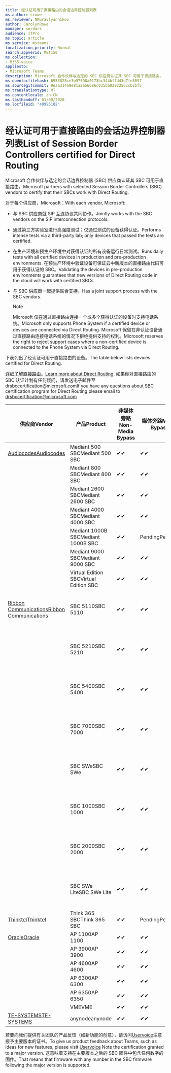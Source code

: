 ```yaml
---
title: 经认证可用于直接路由的会话边界控制器列表
ms.author: crowe
ms.reviewer: NMuravlyannikov
author: CarolynRowe
manager: serdars
audience: ITPro
ms.topic: article
ms.service: msteams
localization_priority: Normal
search.appverid: MET150
ms.collection:
- M365-voice
appliesto:
- Microsoft Teams
description: Microsoft 合作伙伴与选定的 SBC 供应商认证其 SBC 可用于直接路由。
ms.openlocfilehash: 6953828ce3b97598a0173bc344bf7d43d7fe8097
ms.sourcegitcommit: 9eaa314a9e81a2a56686c035ba0292256ccb2bf5
ms.translationtype: MT
ms.contentlocale: zh-CN
ms.lasthandoff: 01/09/2020
ms.locfileid: "40995102"
---
```

# <a name="list-of-session-border-controllers-certified-for-direct-routing"></a><span data-ttu-id="2dc45-103">经认证可用于直接路由的会话边界控制器列表</span><span class="sxs-lookup"><span data-stu-id="2dc45-103">List of Session Border Controllers certified for Direct Routing</span></span>

<span data-ttu-id="2dc45-104">Microsoft 合作伙伴与选定的会话边界控制器 (SBC) 供应商认证其 SBC 可用于直接路由。</span><span class="sxs-lookup"><span data-stu-id="2dc45-104">Microsoft partners with selected Session Border Controllers (SBC) vendors to certify that their SBCs work with Direct Routing.</span></span> 

<span data-ttu-id="2dc45-105">对于每个供应商，Microsoft：</span><span class="sxs-lookup"><span data-stu-id="2dc45-105">With each vendor, Microsoft:</span></span> 

- <span data-ttu-id="2dc45-106">与 SBC 供应商就 SIP 互连协议共同协作。</span><span class="sxs-lookup"><span data-stu-id="2dc45-106">Jointly works with the SBC vendors on the SIP interconnection protocols.</span></span>
- <span data-ttu-id="2dc45-107">通过第三方实验室进行高强度测试；仅通过测试的设备获得认证。</span><span class="sxs-lookup"><span data-stu-id="2dc45-107">Performs intense tests via a third-party lab; only devices that passed the tests are certified.</span></span> 
- <span data-ttu-id="2dc45-108">在生产环境和预生产环境中对获得认证的所有设备运行日常测试。</span><span class="sxs-lookup"><span data-stu-id="2dc45-108">Runs daily tests with all certified devices in production and pre-production environments.</span></span> <span data-ttu-id="2dc45-109">在预生产环境中验证设备可保证云中新版本的直接路由代码可用于获得认证的 SBC。</span><span class="sxs-lookup"><span data-stu-id="2dc45-109">Validating the devices in pre-production environments guarantees that new versions of Direct Routing code in the cloud will work with certified SBCs.</span></span> 
- <span data-ttu-id="2dc45-110">与 SBC 供应商一起提供联合支持。</span><span class="sxs-lookup"><span data-stu-id="2dc45-110">Has a joint support process with the SBC vendors.</span></span>


  > [!NOTE]
  > <span data-ttu-id="2dc45-111">Microsoft 仅在通过直接路由连接一个或多个获得认证的设备时支持电话系统。</span><span class="sxs-lookup"><span data-stu-id="2dc45-111">Microsoft only supports Phone System if a certified device or devices are connected via Direct Routing.</span></span> <span data-ttu-id="2dc45-112">Microsoft 保留在非认证设备通过直接路由连接电话系统的情况下拒绝提供支持的权利。</span><span class="sxs-lookup"><span data-stu-id="2dc45-112">Microsoft reserves the right to reject support cases where a non-certified device is connected to the Phone System via Direct Routing.</span></span> 

<span data-ttu-id="2dc45-113">下表列出了经认证可用于直接路由的设备。</span><span class="sxs-lookup"><span data-stu-id="2dc45-113">The table below lists devices certified for Direct Routing.</span></span> 

<span data-ttu-id="2dc45-114">[详细了解直接路由](https://aka.ms/dr)。</span><span class="sxs-lookup"><span data-stu-id="2dc45-114">[Learn more about Direct Routing](https://aka.ms/dr).</span></span> <span data-ttu-id="2dc45-115">如果你对直接路由的 SBC 认证计划有任何疑问，请发送电子邮件至 drsbccertification@microsoft.com</span><span class="sxs-lookup"><span data-stu-id="2dc45-115">If you have any questions about SBC certification program for Direct Routing please email to drsbccertification@microsoft.com</span></span>


|                                                       <span data-ttu-id="2dc45-116">供应商</span><span class="sxs-lookup"><span data-stu-id="2dc45-116">Vendor</span></span>                                                        |       <span data-ttu-id="2dc45-117">产品</span><span class="sxs-lookup"><span data-stu-id="2dc45-117">Product</span></span>       | <span data-ttu-id="2dc45-118">非媒体旁路</span><span class="sxs-lookup"><span data-stu-id="2dc45-118">Non-Media Bypass</span></span> | <span data-ttu-id="2dc45-119">媒体旁路</span><span class="sxs-lookup"><span data-stu-id="2dc45-119">Media Bypass</span></span> | <span data-ttu-id="2dc45-120">软件版本</span><span class="sxs-lookup"><span data-stu-id="2dc45-120">Software Version</span></span> | <span data-ttu-id="2dc45-121">Vaidated 与 E911 提供商</span><span class="sxs-lookup"><span data-stu-id="2dc45-121">Vaidated with E911 providers</span></span> | <span data-ttu-id="2dc45-122">ELIN 支持</span><span class="sxs-lookup"><span data-stu-id="2dc45-122">ELIN capable</span></span>
|---------------------------------------------------------------------------------------------------------------------|---------------------|------------------|--------------|------------------|-----------------|------------------|
| [<span data-ttu-id="2dc45-123">Audiocodes</span><span class="sxs-lookup"><span data-stu-id="2dc45-123">Audiocodes</span></span>](https://www.audiocodes.com/solutions-products/products/products-for-microsoft-365/direct-routing-for-microsoft-teams) |   <span data-ttu-id="2dc45-124">Mediant 500 SBC</span><span class="sxs-lookup"><span data-stu-id="2dc45-124">Mediant 500 SBC</span></span>   |     <span data-ttu-id="2dc45-125">&#10004;</span><span class="sxs-lookup"><span data-stu-id="2dc45-125">&#10004;</span></span>     |   <span data-ttu-id="2dc45-126">&#10004;</span><span class="sxs-lookup"><span data-stu-id="2dc45-126">&#10004;</span></span>    |  <span data-ttu-id="2dc45-127">7.20</span><span class="sxs-lookup"><span data-stu-id="2dc45-127">7.20A.250</span></span>   |
|                                                                                                                     |   <span data-ttu-id="2dc45-128">Mediant 800 SBC</span><span class="sxs-lookup"><span data-stu-id="2dc45-128">Mediant 800 SBC</span></span>   |     <span data-ttu-id="2dc45-129">&#10004;</span><span class="sxs-lookup"><span data-stu-id="2dc45-129">&#10004;</span></span>     |   <span data-ttu-id="2dc45-130">&#10004;</span><span class="sxs-lookup"><span data-stu-id="2dc45-130">&#10004;</span></span>     |  <span data-ttu-id="2dc45-131">7.20</span><span class="sxs-lookup"><span data-stu-id="2dc45-131">7.20A.250</span></span>   |    |    |
|                                                                                                                     |  <span data-ttu-id="2dc45-132">Mediant 2600 SBC</span><span class="sxs-lookup"><span data-stu-id="2dc45-132">Mediant 2600 SBC</span></span>   |     <span data-ttu-id="2dc45-133">&#10004;</span><span class="sxs-lookup"><span data-stu-id="2dc45-133">&#10004;</span></span>     |   <span data-ttu-id="2dc45-134">&#10004;</span><span class="sxs-lookup"><span data-stu-id="2dc45-134">&#10004;</span></span>    |  <span data-ttu-id="2dc45-135">7.20</span><span class="sxs-lookup"><span data-stu-id="2dc45-135">7.20A.250</span></span>   |     |    |    
|                                                                                                                     |  <span data-ttu-id="2dc45-136">Mediant 4000 SBC</span><span class="sxs-lookup"><span data-stu-id="2dc45-136">Mediant 4000 SBC</span></span>   |     <span data-ttu-id="2dc45-137">&#10004;</span><span class="sxs-lookup"><span data-stu-id="2dc45-137">&#10004;</span></span>     |   <span data-ttu-id="2dc45-138">&#10004;</span><span class="sxs-lookup"><span data-stu-id="2dc45-138">&#10004;</span></span>     |  <span data-ttu-id="2dc45-139">7.20</span><span class="sxs-lookup"><span data-stu-id="2dc45-139">7.20A.250</span></span>   |     |    |    
|                                                                                                                     | <span data-ttu-id="2dc45-140">Mediant 1000B SBC</span><span class="sxs-lookup"><span data-stu-id="2dc45-140">Mediant 1000B  SBC</span></span>  |     <span data-ttu-id="2dc45-141">&#10004;</span><span class="sxs-lookup"><span data-stu-id="2dc45-141">&#10004;</span></span>     |   <span data-ttu-id="2dc45-142">Pending</span><span class="sxs-lookup"><span data-stu-id="2dc45-142">Pending</span></span>     |  <span data-ttu-id="2dc45-143">7.20</span><span class="sxs-lookup"><span data-stu-id="2dc45-143">7.20A.250</span></span>  |    |    |    
|                                                                                                                     | <span data-ttu-id="2dc45-144">Mediant 9000 SBC</span><span class="sxs-lookup"><span data-stu-id="2dc45-144">Mediant 9000  SBC</span></span>  |     <span data-ttu-id="2dc45-145">&#10004;</span><span class="sxs-lookup"><span data-stu-id="2dc45-145">&#10004;</span></span>     |   <span data-ttu-id="2dc45-146">&#10004;</span><span class="sxs-lookup"><span data-stu-id="2dc45-146">&#10004;</span></span>     |  <span data-ttu-id="2dc45-147">7.20</span><span class="sxs-lookup"><span data-stu-id="2dc45-147">7.20A.250</span></span>   |    |    |                                                                       
|                                                                                                                     | <span data-ttu-id="2dc45-148">Virtual Edition SBC</span><span class="sxs-lookup"><span data-stu-id="2dc45-148">Virtual Edition SBC</span></span> |     <span data-ttu-id="2dc45-149">&#10004;</span><span class="sxs-lookup"><span data-stu-id="2dc45-149">&#10004;</span></span>     |   <span data-ttu-id="2dc45-150">&#10004;</span><span class="sxs-lookup"><span data-stu-id="2dc45-150">&#10004;</span></span>     |  <span data-ttu-id="2dc45-151">7.20</span><span class="sxs-lookup"><span data-stu-id="2dc45-151">7.20A.250</span></span> |    |    |    
|  [<span data-ttu-id="2dc45-152">Ribbon Communications</span><span class="sxs-lookup"><span data-stu-id="2dc45-152">Ribbon Communications</span></span>](https://ribboncommunications.com/solutions/enterprise-solutions/microsoft-skype-business)  |      <span data-ttu-id="2dc45-153">SBC 5110</span><span class="sxs-lookup"><span data-stu-id="2dc45-153">SBC 5110</span></span>       |     <span data-ttu-id="2dc45-154">&#10004;</span><span class="sxs-lookup"><span data-stu-id="2dc45-154">&#10004;</span></span>     |   <span data-ttu-id="2dc45-155">&#10004;</span><span class="sxs-lookup"><span data-stu-id="2dc45-155">&#10004;</span></span>    |       <span data-ttu-id="2dc45-156">V6.2</span><span class="sxs-lookup"><span data-stu-id="2dc45-156">V6.2</span></span>       |  <span data-ttu-id="2dc45-157">Intrado ERS</span><span class="sxs-lookup"><span data-stu-id="2dc45-157">Intrado ERS</span></span> <br><span data-ttu-id="2dc45-158">Intrado EGW</span><span class="sxs-lookup"><span data-stu-id="2dc45-158">Intrado EGW</span></span> |   <span data-ttu-id="2dc45-159">否</span><span class="sxs-lookup"><span data-stu-id="2dc45-159">No</span></span> |    
|                                                                                                                     |      <span data-ttu-id="2dc45-160">SBC 5210</span><span class="sxs-lookup"><span data-stu-id="2dc45-160">SBC 5210</span></span>       |     <span data-ttu-id="2dc45-161">&#10004;</span><span class="sxs-lookup"><span data-stu-id="2dc45-161">&#10004;</span></span>     |  <span data-ttu-id="2dc45-162">&#10004;</span><span class="sxs-lookup"><span data-stu-id="2dc45-162">&#10004;</span></span>    |       <span data-ttu-id="2dc45-163">V6.2</span><span class="sxs-lookup"><span data-stu-id="2dc45-163">V6.2</span></span>       |   <span data-ttu-id="2dc45-164">Intrado ERS</span><span class="sxs-lookup"><span data-stu-id="2dc45-164">Intrado ERS</span></span> <br><span data-ttu-id="2dc45-165">Intrado EGW</span><span class="sxs-lookup"><span data-stu-id="2dc45-165">Intrado EGW</span></span>  | <span data-ttu-id="2dc45-166">否</span><span class="sxs-lookup"><span data-stu-id="2dc45-166">No</span></span>   |    
|                                                                                                                     |      <span data-ttu-id="2dc45-167">SBC 5400</span><span class="sxs-lookup"><span data-stu-id="2dc45-167">SBC 5400</span></span>       |     <span data-ttu-id="2dc45-168">&#10004;</span><span class="sxs-lookup"><span data-stu-id="2dc45-168">&#10004;</span></span>     |   <span data-ttu-id="2dc45-169">&#10004;</span><span class="sxs-lookup"><span data-stu-id="2dc45-169">&#10004;</span></span>   |       <span data-ttu-id="2dc45-170">V6.2</span><span class="sxs-lookup"><span data-stu-id="2dc45-170">V6.2</span></span>       |  <span data-ttu-id="2dc45-171">Intrado ERS</span><span class="sxs-lookup"><span data-stu-id="2dc45-171">Intrado ERS</span></span> <br><span data-ttu-id="2dc45-172">Intrado EGW</span><span class="sxs-lookup"><span data-stu-id="2dc45-172">Intrado EGW</span></span>    |<span data-ttu-id="2dc45-173">否</span><span class="sxs-lookup"><span data-stu-id="2dc45-173">No</span></span>|    
|                                                                                                                     |      <span data-ttu-id="2dc45-174">SBC 7000</span><span class="sxs-lookup"><span data-stu-id="2dc45-174">SBC 7000</span></span>       |     <span data-ttu-id="2dc45-175">&#10004;</span><span class="sxs-lookup"><span data-stu-id="2dc45-175">&#10004;</span></span>     |   <span data-ttu-id="2dc45-176">&#10004;</span><span class="sxs-lookup"><span data-stu-id="2dc45-176">&#10004;</span></span>    |       <span data-ttu-id="2dc45-177">V6.2</span><span class="sxs-lookup"><span data-stu-id="2dc45-177">V6.2</span></span>       |   <span data-ttu-id="2dc45-178">Intrado ERS</span><span class="sxs-lookup"><span data-stu-id="2dc45-178">Intrado ERS</span></span> <br><span data-ttu-id="2dc45-179">Intrado EGW</span><span class="sxs-lookup"><span data-stu-id="2dc45-179">Intrado EGW</span></span>  |  <span data-ttu-id="2dc45-180">否</span><span class="sxs-lookup"><span data-stu-id="2dc45-180">No</span></span>  |    
|                                                                                                                     |       <span data-ttu-id="2dc45-181">SBC SWe</span><span class="sxs-lookup"><span data-stu-id="2dc45-181">SBC SWe</span></span>       |     <span data-ttu-id="2dc45-182">&#10004;</span><span class="sxs-lookup"><span data-stu-id="2dc45-182">&#10004;</span></span>     |   <span data-ttu-id="2dc45-183">&#10004;</span><span class="sxs-lookup"><span data-stu-id="2dc45-183">&#10004;</span></span>   |       <span data-ttu-id="2dc45-184">V6.2</span><span class="sxs-lookup"><span data-stu-id="2dc45-184">V6.2</span></span>       |   <span data-ttu-id="2dc45-185">Intrado ERS</span><span class="sxs-lookup"><span data-stu-id="2dc45-185">Intrado ERS</span></span> <br><span data-ttu-id="2dc45-186">Intrado EGW</span><span class="sxs-lookup"><span data-stu-id="2dc45-186">Intrado EGW</span></span> |   <span data-ttu-id="2dc45-187">否</span><span class="sxs-lookup"><span data-stu-id="2dc45-187">No</span></span> |    
|                                                                                                                     |      <span data-ttu-id="2dc45-188">SBC 1000</span><span class="sxs-lookup"><span data-stu-id="2dc45-188">SBC 1000</span></span>       |     <span data-ttu-id="2dc45-189">&#10004;</span><span class="sxs-lookup"><span data-stu-id="2dc45-189">&#10004;</span></span>     |   <span data-ttu-id="2dc45-190">&#10004;</span><span class="sxs-lookup"><span data-stu-id="2dc45-190">&#10004;</span></span>    |      <span data-ttu-id="2dc45-191">v8.0.1</span><span class="sxs-lookup"><span data-stu-id="2dc45-191">v8.0.1</span></span>     |  <span data-ttu-id="2dc45-192">Intrado ERS</span><span class="sxs-lookup"><span data-stu-id="2dc45-192">Intrado ERS</span></span> <br><span data-ttu-id="2dc45-193">Intrado EGW</span><span class="sxs-lookup"><span data-stu-id="2dc45-193">Intrado EGW</span></span>   |  <span data-ttu-id="2dc45-194">Pending</span><span class="sxs-lookup"><span data-stu-id="2dc45-194">Pending</span></span>  |    
|                                                                                                                     |      <span data-ttu-id="2dc45-195">SBC 2000</span><span class="sxs-lookup"><span data-stu-id="2dc45-195">SBC 2000</span></span>       |     <span data-ttu-id="2dc45-196">&#10004;</span><span class="sxs-lookup"><span data-stu-id="2dc45-196">&#10004;</span></span>     |   <span data-ttu-id="2dc45-197">&#10004;</span><span class="sxs-lookup"><span data-stu-id="2dc45-197">&#10004;</span></span>   |     <span data-ttu-id="2dc45-198">v8.0.1</span><span class="sxs-lookup"><span data-stu-id="2dc45-198">v8.0.1</span></span>     |  <span data-ttu-id="2dc45-199">Intrado ERS</span><span class="sxs-lookup"><span data-stu-id="2dc45-199">Intrado ERS</span></span> <br><span data-ttu-id="2dc45-200">Intrado EGW</span><span class="sxs-lookup"><span data-stu-id="2dc45-200">Intrado EGW</span></span>  |  <span data-ttu-id="2dc45-201">Pending</span><span class="sxs-lookup"><span data-stu-id="2dc45-201">Pending</span></span>  |    
|                                                                                                                     |    <span data-ttu-id="2dc45-202">SBC SWe Lite</span><span class="sxs-lookup"><span data-stu-id="2dc45-202">SBC SWe Lite</span></span>     |     <span data-ttu-id="2dc45-203">&#10004;</span><span class="sxs-lookup"><span data-stu-id="2dc45-203">&#10004;</span></span>     |  <span data-ttu-id="2dc45-204">&#10004;</span><span class="sxs-lookup"><span data-stu-id="2dc45-204">&#10004;</span></span>    |      <span data-ttu-id="2dc45-205">v8.0.1</span><span class="sxs-lookup"><span data-stu-id="2dc45-205">v8.0.1</span></span>    |  <span data-ttu-id="2dc45-206">Intrado ERS</span><span class="sxs-lookup"><span data-stu-id="2dc45-206">Intrado ERS</span></span> <br><span data-ttu-id="2dc45-207">Intrado EGW</span><span class="sxs-lookup"><span data-stu-id="2dc45-207">Intrado EGW</span></span>   |  <span data-ttu-id="2dc45-208">Pending</span><span class="sxs-lookup"><span data-stu-id="2dc45-208">Pending</span></span>  |    
|                     [<span data-ttu-id="2dc45-209">Thinktel</span><span class="sxs-lookup"><span data-stu-id="2dc45-209">Thinktel</span></span>](https://www.thinktel.ca/services/think-365/think-365-overview/)                      |    <span data-ttu-id="2dc45-210">Think 365 SBC</span><span class="sxs-lookup"><span data-stu-id="2dc45-210">Think 365 SBC</span></span>    |     <span data-ttu-id="2dc45-211">&#10004;</span><span class="sxs-lookup"><span data-stu-id="2dc45-211">&#10004;</span></span>     |   <span data-ttu-id="2dc45-212">Pending</span><span class="sxs-lookup"><span data-stu-id="2dc45-212">Pending</span></span>    |       <span data-ttu-id="2dc45-213">V1.4</span><span class="sxs-lookup"><span data-stu-id="2dc45-213">V1.4</span></span>       |     |    |    
|                     [<span data-ttu-id="2dc45-214">Oracle</span><span class="sxs-lookup"><span data-stu-id="2dc45-214">Oracle</span></span>](https://www.oracle.com/industries/communications/enterprise-session-border-controller/microsoft.html)                      |    <span data-ttu-id="2dc45-215">AP 1100</span><span class="sxs-lookup"><span data-stu-id="2dc45-215">AP 1100</span></span>      |    <span data-ttu-id="2dc45-216">&#10004;</span><span class="sxs-lookup"><span data-stu-id="2dc45-216">&#10004;</span></span>     |    <span data-ttu-id="2dc45-217">&#10004;</span><span class="sxs-lookup"><span data-stu-id="2dc45-217">&#10004;</span></span>    |   <span data-ttu-id="2dc45-218">8.3.0.0.1</span><span class="sxs-lookup"><span data-stu-id="2dc45-218">8.3.0.0.1</span></span> |    |    |    
|                                                                                                                    |    <span data-ttu-id="2dc45-219">AP 3900</span><span class="sxs-lookup"><span data-stu-id="2dc45-219">AP 3900</span></span>           |    <span data-ttu-id="2dc45-220">&#10004;</span><span class="sxs-lookup"><span data-stu-id="2dc45-220">&#10004;</span></span>     |    <span data-ttu-id="2dc45-221">&#10004;</span><span class="sxs-lookup"><span data-stu-id="2dc45-221">&#10004;</span></span>   |   <span data-ttu-id="2dc45-222">8.3.0.0.1</span><span class="sxs-lookup"><span data-stu-id="2dc45-222">8.3.0.0.1</span></span>  |    |    |    
|                                                                                                                    |      <span data-ttu-id="2dc45-223">AP 4600</span><span class="sxs-lookup"><span data-stu-id="2dc45-223">AP 4600</span></span>         |    <span data-ttu-id="2dc45-224">&#10004;</span><span class="sxs-lookup"><span data-stu-id="2dc45-224">&#10004;</span></span>   |    <span data-ttu-id="2dc45-225">&#10004;</span><span class="sxs-lookup"><span data-stu-id="2dc45-225">&#10004;</span></span>     |     <span data-ttu-id="2dc45-226">8.3.0.0.1</span><span class="sxs-lookup"><span data-stu-id="2dc45-226">8.3.0.0.1</span></span>  |   |    |    
|                                                                                                                    |      <span data-ttu-id="2dc45-227">AP 6300</span><span class="sxs-lookup"><span data-stu-id="2dc45-227">AP 6300</span></span>         |    <span data-ttu-id="2dc45-228">&#10004;</span><span class="sxs-lookup"><span data-stu-id="2dc45-228">&#10004;</span></span>   |    <span data-ttu-id="2dc45-229">&#10004;</span><span class="sxs-lookup"><span data-stu-id="2dc45-229">&#10004;</span></span>     |     <span data-ttu-id="2dc45-230">8.3.0.0.1</span><span class="sxs-lookup"><span data-stu-id="2dc45-230">8.3.0.0.1</span></span>  |   |    |    
|                                                                                                                   |      <span data-ttu-id="2dc45-231">AP 6350</span><span class="sxs-lookup"><span data-stu-id="2dc45-231">AP 6350</span></span>           |    <span data-ttu-id="2dc45-232">&#10004;</span><span class="sxs-lookup"><span data-stu-id="2dc45-232">&#10004;</span></span>   |    <span data-ttu-id="2dc45-233">&#10004;</span><span class="sxs-lookup"><span data-stu-id="2dc45-233">&#10004;</span></span>    |     <span data-ttu-id="2dc45-234">8.3.0.0.1</span><span class="sxs-lookup"><span data-stu-id="2dc45-234">8.3.0.0.1</span></span>  |        |    |                                            
|                                                                                                                    |      <span data-ttu-id="2dc45-235">VME</span><span class="sxs-lookup"><span data-stu-id="2dc45-235">VME</span></span>           |    <span data-ttu-id="2dc45-236">&#10004;</span><span class="sxs-lookup"><span data-stu-id="2dc45-236">&#10004;</span></span>    |    <span data-ttu-id="2dc45-237">&#10004;</span><span class="sxs-lookup"><span data-stu-id="2dc45-237">&#10004;</span></span>    |     <span data-ttu-id="2dc45-238">8.3.0.0.1</span><span class="sxs-lookup"><span data-stu-id="2dc45-238">8.3.0.0.1</span></span>   |    |    |    
|                     [<span data-ttu-id="2dc45-239">TE-SYSTEMS</span><span class="sxs-lookup"><span data-stu-id="2dc45-239">TE-SYSTEMS</span></span>](https://www.anynode.de/anynode-and-microsoft-teams/)                               |     <span data-ttu-id="2dc45-240">anynode</span><span class="sxs-lookup"><span data-stu-id="2dc45-240">anynode</span></span>         |     <span data-ttu-id="2dc45-241">&#10004;</span><span class="sxs-lookup"><span data-stu-id="2dc45-241">&#10004;</span></span>   |  <span data-ttu-id="2dc45-242">&#10004;</span><span class="sxs-lookup"><span data-stu-id="2dc45-242">&#10004;</span></span>   |      <span data-ttu-id="2dc45-243">v3.16.2</span><span class="sxs-lookup"><span data-stu-id="2dc45-243">v3.16.2</span></span>      |     |    |    

<span data-ttu-id="2dc45-244">若要向我们提供有关团队的产品反馈（如新功能的创意），请访问[Uservoice](https://microsoftteams.uservoice.com)注意授予主要版本的证书。</span><span class="sxs-lookup"><span data-stu-id="2dc45-244">To give us product feedback about Teams, such as ideas for new features, please visit [Uservoice](https://microsoftteams.uservoice.com) Note the certification granted to a major version.</span></span> <span data-ttu-id="2dc45-245">这意味着支持在主要版本之后的 SBC 固件中包含任何数字的固件。</span><span class="sxs-lookup"><span data-stu-id="2dc45-245">That means that firmware with any number in the SBC firmware following the major version is supported.</span></span>
